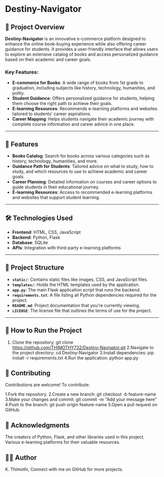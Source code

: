 # Destiny-Navigator

## 📖 Project Overview
**Destiny-Navigator** is an innovative e-commerce platform designed to enhance the online book-buying experience while also offering career guidance for students. It provides a user-friendly interface that allows users to explore an extensive catalog of books and access personalized guidance based on their academic and career goals.

### Key Features:
- **E-commerce for Books**: A wide range of books from 1st grade to graduation, including subjects like history, technology, humanities, and polity.
- **Student Guidance**: Offers personalized guidance for students, helping them choose the right path to achieve their goals.
- **E-learning Resources**: Recommends e-learning platforms and websites tailored to students' career aspirations.
- **Career Mapping**: Helps students navigate their academic journey with complete course information and career advice in one place.

---

## 🌟 Features
- **Books Catalog**: Search for books across various categories such as history, technology, humanities, and more.
- **Guidance Path for Students**: Tailored advice on what to study, how to study, and which resources to use to achieve academic and career goals.
- **Career Planning**: Detailed information on courses and career options to guide students in their educational journey.
- **E-learning Resources**: Access to recommended e-learning platforms and websites that support student learning.

---

## 🛠️ Technologies Used
- **Frontend**: HTML, CSS, JavaScript
- **Backend**: Python, Flask
- **Database**: SQLite
- **APIs**: Integration with third-party e-learning platforms

---

## 📂 Project Structure

- **`static/`**: Contains static files like images, CSS, and JavaScript files.
- **`templates/`**: Holds the HTML templates used by the application.
- **`app.py`**: The main Flask application script that runs the backend.
- **`requirements.txt`**: A file listing all Python dependencies required for the project.
- **`README.md`**: Project documentation that you're currently viewing.
- **`LICENSE`**: The license file that outlines the terms of use for the project.


---

## 🚀 How to Run the Project
1. Clone the repository:
   git clone https://github.com/THIMOTHY732/Destiny-Navigator.git
2.Navigate to the project directory:
  cd Destiny-Navigator
3.Install dependencies:
  pip install -r requirements.txt
4.Run the application:
  python app.py

## 🤝 Contributing
Contributions are welcome!
To contribute:

1.Fork the repository.
2.Create a new branch:
  git checkout -b feature-name
3.Make your changes and commit:
  git commit -m "Add your message here"
4.Push to the branch:
  git push origin feature-name
5.Open a pull request on GitHub.

## 🙌 Acknowledgments
The creators of Python, Flask, and other libraries used in this project.
Various e-learning platforms for their valuable resources.

## 🧑‍💻 Author
K. Thimothi,
Connect with me on GitHub for more projects.


